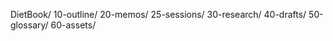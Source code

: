 DietBook/
  10-outline/
  20-memos/
  25-sessions/ 
  30-research/
  40-drafts/
  50-glossary/
  60-assets/